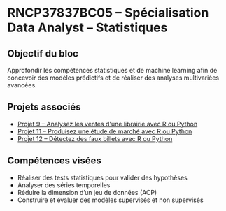 # RNCP37837BC05 – Spécialisation Data Analyst – Statistiques

## Objectif du bloc
Approfondir les compétences statistiques et de machine learning afin de concevoir des modèles prédictifs et de réaliser des analyses multivariées avancées.

## Projets associés
- [Projet 9 – Analysez les ventes d'une librairie avec R ou Python](Projet_09/)  
- [Projet 11 – Produisez une étude de marché avec R ou Python](Projet_11/)  
- [Projet 12 – Détectez des faux billets avec R ou Python](Projet_12/)  

## Compétences visées
- Réaliser des tests statistiques pour valider des hypothèses  
- Analyser des séries temporelles  
- Réduire la dimension d’un jeu de données (ACP)  
- Construire et évaluer des modèles supervisés et non supervisés

